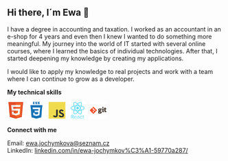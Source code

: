 ## Hi there, I´m Ewa 👋

I have a degree in accounting and taxation. I worked as an accountant in an e-shop for 4 years and even then I knew I wanted to do something more meaningful. My journey into the world of IT started with several online courses, where I learned the basics of individual technologies. After that, I started deepening my knowledge by creating my applications.

I would like to apply my knowledge to real projects and work with a team where I can continue to grow as a developer.


**My technical skills**

<img src="https://github.com/devicons/devicon/blob/master/icons/html5/html5-original.svg" title="HTML5" alt="HTML" width="40" height="40"/>&nbsp;
<img src="https://github.com/devicons/devicon/blob/master/icons/css3/css3-plain-wordmark.svg"  title="CSS3" alt="CSS" width="40" height="40"/>&nbsp;
<img src="https://github.com/devicons/devicon/blob/master/icons/javascript/javascript-original.svg" title="JavaScript" alt="JavaScript" width="40" height="40"/>&nbsp;
<img src="https://github.com/devicons/devicon/blob/master/icons/react/react-original-wordmark.svg" title="React" alt="React" width="40" height="40"/>&nbsp;
<img src="https://github.com/devicons/devicon/blob/master/icons/git/git-original-wordmark.svg" title="Git" alt="Git" width="40" height="40"/>

**Connect with me**

Email: ewa.jochymkova@seznam.cz <br>
LinkedIn: [linkedin.com/in/ewa-jochymkov%C3%A1-59770a287/](https://www.linkedin.com/in/ewa-jochymkov%C3%A1-59770a287/)
<!--
**EwaJ94/EwaJ94** is a ✨ _special_ ✨ repository because its `README.md` (this file) appears on your GitHub profile.

Here are some ideas to get you started:

- 🔭 I’m currently working on ...
- 🌱 I’m currently learning ...
- 👯 I’m looking to collaborate on ...
- 🤔 I’m looking for help with ...
- 💬 Ask me about ...
- 📫 How to reach me: ...
- 😄 Pronouns: ...
- ⚡ Fun fact: ...
-->
